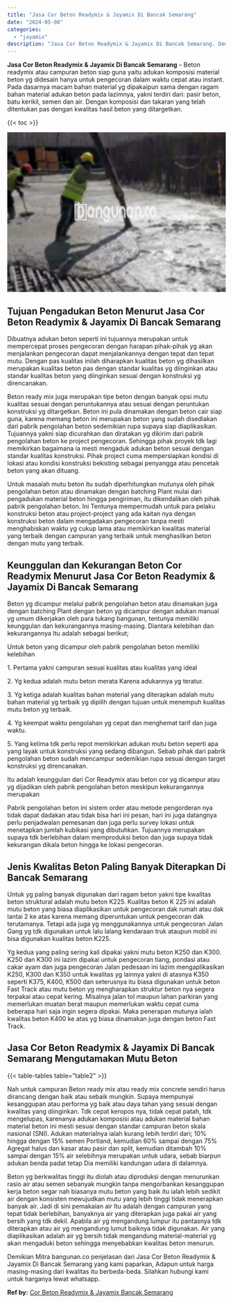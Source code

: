 ```yaml
---
title: "Jasa Cor Beton Readymix & Jayamix Di Bancak Semarang"
date: "2024-05-08"
categories: 
  - "jayamix"
description: "Jasa Cor Beton Readymix & Jayamix Di Bancak Semarang. Demikian Mitra bangunan.co penjelasan dari Jasa Cor Beton Readymix & Jayamix Di Bancak Semarang yang ka..."
---
```


**Jasa Cor Beton Readymix & Jayamix Di Bancak Semarang** – Beton readymix atau campuran beton siap guna yaitu adukan komposisi material beton yg didesain hanya untuk pengecoran dalam waktu cepat atau instant. Pada dasarnya macam bahan material yg dipakaipun sama dengan ragam bahan material adukan beton pada lazimnya, yakni terdiri dari: pasir beton, batu kerikil, semen dan air. Dengan komposisi dan takaran yang telah ditentukan pas dengan kwalitas hasil beton yang ditargetkan.

{{< toc >}}

![Jasa Cor Beton Readymix & Jayamix Di Bancak Semarang](/images/jasa-cor-readymix-50.png)

## Tujuan Pengadukan Beton Menurut Jasa Cor Beton Readymix & Jayamix Di Bancak Semarang

Dibuatnya adukan beton seperti ini tujuannya merupakan untuk mempercepat proses pengecoran dengan harapan pihak-pihak yg akan menjalankan pengecoran dapat menjalankannya dengan tepat dan tepat mutu. Dengan pas kualitas inilah diharapkan kualitas beton yg dihasilkan merupakan kualitas beton pas dengan standar kualitas yg diinginkan atau standar kualitas beton yang diinginkan sesuai dengan konstruksi yg direncanakan.

Beton ready mix juga merupakan tipe beton dengan banyak opsi mutu kualitas sesuai dengan peruntukannya atau sesuai dengan peruntukan konstruksi yg ditargetkan. Beton ini pula dinamakan dengan beton cair siap guna, karena memang beton ini merupakan beton yang sudah disediakan dari pabrik pengolahan beton sedemikian rupa supaya siap diaplikasikan. Tujuannya yakni siap dicurahkan dan diratakan yg dikirim dari pabrik pengolahan beton ke project pengecoran. Sehingga pihak proyek tdk lagi memikirkan bagaimana ia mesti mengaduk adukan beton sesuai dengan standar kualitas konstruksi. Pihak project cuma mempersiapkan kondisi di lokasi atau kondisi konstruksi bekisting sebagai penyangga atau pencetak beton yang akan dituang.

Untuk masalah mutu beton itu sudah diperhitungkan mutunya oleh pihak pengolahan beton atau dinamakan dengan batching Plant mulai dari pengadukan material beton hingga pengiriman, itu dikendalikan oleh pihak pabrik pengolahan beton. Ini Tentunya mempermudah untuk para pelaku konstruksi beton atau project-project yang ada kaitan nya dengan konstruksi beton dalam mengadakan pengecoran tanpa mesti menghabiskan waktu yg cukup lama atau memikirkan kwalitas material yang terbaik dengan campuran yang terbaik untuk menghasilkan beton dengan mutu yang terbaik.

## Keunggulan dan Kekurangan Beton Cor Readymix Menurut Jasa Cor Beton Readymix & Jayamix Di Bancak Semarang

Beton yg dicampur melalui pabrik pengolahan beton atau dinamakan juga dengan batching Plant dengan beton yg dicampur dengan adukan manual yg umum dikerjakan oleh para tukang bangunan, tentunya memiliki keunggulan dan kekurangannya masing-masing. Diantara kelebihan dan kekurangannya Itu adalah sebagai berikut;

Untuk beton yang dicampur oleh pabrik pengolahan beton memiliki kelebihan

1\. Pertama yakni campuran sesuai kualitas atau kualitas yang ideal

2\. Yg kedua adalah mutu beton merata Karena adukannya yg teratur.

3\. Yg ketiga adalah kualitas bahan material yang diterapkan adalah mutu bahan material yg terbaik yg dipilih dengan tujuan untuk menempuh kualitas mutu beton yg terbaik.

4\. Yg keempat waktu pengolahan yg cepat dan menghemat tarif dan juga waktu.

5\. Yang kelima tdk perlu repot memikirkan adukan mutu beton seperti apa yang layak untuk konstruksi yang sedang dibangun. Sebab pihak dari pabrik pengolahan beton sudah mencampur sedemikian rupa sesuai dengan target konstruksi yg direncanakan.

Itu adalah keunggulan dari Cor Readymix atau beton cor yg dicampur atau yg dijadikan oleh pabrik pengolahan beton meskipun kekurangannya merupakan

Pabrik pengolahan beton ini sistem order atau metode pengorderan nya tidak dapat dadakan atau tidak bisa hari ini pesan, hari ini juga datangnya perlu penjadwalan pemesanan dan juga perlu survey lokasi untuk menetapkan jumlah kubikasi yang dibutuhkan. Tujuannya merupakan supaya tdk berlebihan dalam memproduksi beton dan juga supaya tidak kekurangan dikala beton hingga ke lokasi pengecoran.

## Jenis Kwalitas Beton Paling Banyak Diterapkan Di Bancak Semarang

Untuk yg paling banyak digunakan dari ragam beton yakni tipe kwalitas beton struktural adalah mutu beton K225. Kualitas beton K 225 ini adalah mutu beton yang biasa diaplikasikan untuk pengecoran dak rumah atau dak lantai 2 ke atas karena memang diperuntukan untuk pengecoran dak terutamanya. Tetapi ada juga yg menggunakannya untuk pengecoran Jalan Gang yg tdk digunakan untuk lalu lalang kendaraan truk ataupun mobil ini bisa digunakan kualitas beton K225.

Yg kedua yang paling sering kali dipakai yakni mutu beton K250 dan K300. K250 dan K300 ini lazim dipakai untuk pengecoran tiang, pondasi atau cakar ayam dan juga pengecoran Jalan pedesaan ini lazim mengaplikasikan K250, K300 dan K350 untuk kwalitas yg lainnya yakni di atasnya K350 seperti K375, K400, K500 dan seterusnya itu biasa digunakan untuk beton Fast Track atau mutu beton yg mengharapkan struktur beton nya segera terpakai atau cepat kering. Misalnya jalan tol maupun lahan parkiran yang memerlukan muatan berat maupun memerlukan waktu cepat cuma beberapa hari saja ingin segera dipakai. Maka penerapan mutunya ialah kwalitas beton K400 ke atas yg biasa dinamakan juga dengan beton Fast Track.

## Jasa Cor Beton Readymix & Jayamix Di Bancak Semarang Mengutamakan Mutu Beton

{{< table-tables table="table2" >}}

Nah untuk campuran Beton ready mix atau ready mix concrete sendiri harus dirancang dengan baik atau sebaik mungkin. Supaya mempunyai kesanggupan atau performa yg baik atau daya tahan yang sesuai dengan kwalitas yang diinginkan. Tdk cepat keropos nya, tidak cepat patah, tdk mengelupas, karenanya adukan komposisi atau adukan material bahan material beton ini mesti sesuai dengan standar campuran beton skala nasional (SNI). Adukan materialnya ialah kurang lebih terdiri dari; 10% hingga dengan 15% semen Portland, kemudian 60% sampai dengan 75% Agregat halus dan kasar atau pasir dan split, kemudian ditambah 10% sampai dengan 15% air selebihnya merupakan untuk udara, sebab biarpun adukan benda padat tetap Dia memiliki kandungan udara di dalamnya.

Beton yg berkwalitas tinggi itu diolah atau diproduksi dengan menurunkan rasio air atau semen sebanyak mungkin tanpa mengorbankan kesanggupan kerja beton segar nah biasanya mutu beton yang baik itu ialah lebih sedikit air dengan konsisten mewujudkan mutu yang lebih tinggi tidak menerapkan banyak air. Jadi di sini pemakaian air Itu adalah dengan campuran yang tepat tidak berlebihan, banyaknya air yang diterapkan juga pakai air yang bersih yang tdk dekil. Apabila air yg mengandung lumpur itu pantasnya tdk diterapkan atau air yg mengandung lumut baiknya tidak digunakan. Air yang diaplikasikan adalah air yg bersih tidak mengandung material-material yg akan mengaduki beton sehingga menyebabkan kwalitas beton menurun.

Demikian Mitra bangunan.co penjelasan dari Jasa Cor Beton Readymix & Jayamix Di Bancak Semarang yang kami paparkan, Adapun untuk harga masing-masing dari kwalitas itu berbeda-beda. Silahkan hubungi kami untuk harganya lewat whatsapp.

**Ref by:** [Cor Beton Readymix & Jayamix Bancak Semarang](https://id.wikipedia.org/wiki/Cor)
